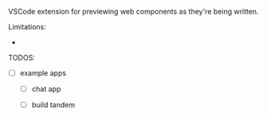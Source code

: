 
VSCode extension for previewing web components as they're being written.

Limitations:

- 

TODOS:

- [ ] example apps
  - [ ] chat app
  - [ ] build tandem
  
